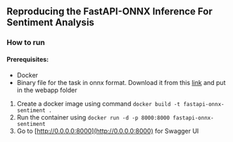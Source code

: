 ## Reproducing the FastAPI-ONNX Inference For Sentiment Analysis

### How to run

#### Prerequisites:
* Docker
* Binary file for the task in onnx format. Download it from this [link](https://github.com/kundanapillari/models/tree/master/text/machine_comprehension/roberta/model) and put in the webapp folder 

1. Create a docker image using command `docker build -t fastapi-onnx-sentiment .`
2. Run the container using `docker run -d -p 8000:8000 fastapi-onnx-sentiment`
3. Go to [http://0.0.0.0:8000](http://0.0.0.0:8000) for Swagger UI